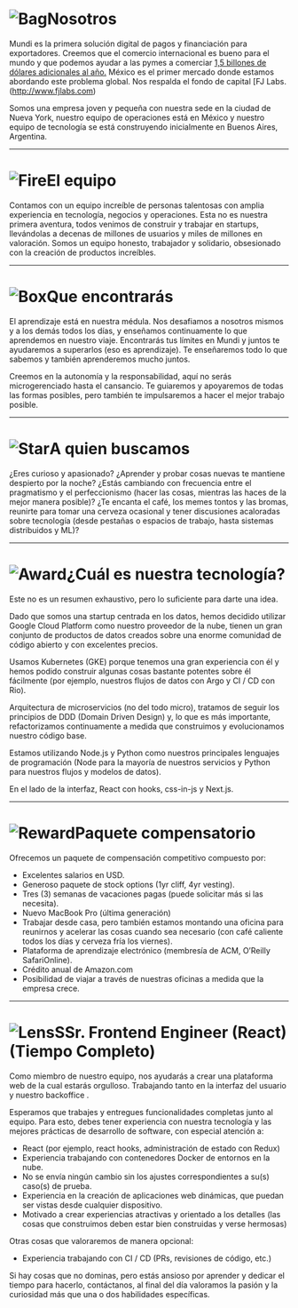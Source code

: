 # ![Bag](/icons/bag.svg 'Bag')Nosotros
Mundi es la primera solución digital de pagos y financiación para exportadores. Creemos que el comercio internacional es bueno para el mundo y que podemos ayudar a las pymes a comerciar [1,5 billones de dólares adicionales al año.](https://www.adb.org/sites/default/files/publication/359631/adb-briefs-83.pdf) México es el primer mercado donde estamos abordando este problema global.
Nos respalda el fondo de capital [FJ Labs.(http://www.fjlabs.com)

Somos una empresa joven y pequeña con nuestra sede en la ciudad de Nueva York, nuestro equipo de operaciones está en México y nuestro equipo de tecnología se está construyendo inicialmente en Buenos Aires, Argentina.

---

# ![Fire](/icons/fire.svg 'Fire')El equipo
Contamos con un equipo increíble de personas talentosas con amplia experiencia en tecnología, negocios y operaciones.
Esta no es nuestra primera aventura, todos venimos de construir y trabajar en startups, llevándolas a decenas de millones de usuarios y miles de millones en valoración.
Somos un equipo honesto, trabajador y solidario, obsesionado con la creación de productos increíbles.

---

# ![Box](/icons/box.svg 'Box')Que encontrarás
El aprendizaje está en nuestra médula. Nos desafiamos a nosotros mismos y a los demás todos los días, y enseñamos continuamente lo que aprendemos en nuestro viaje.
Encontrarás tus límites en Mundi y juntos te ayudaremos a superarlos (eso es aprendizaje).
Te enseñaremos todo lo que sabemos y también aprenderemos mucho juntos.

Creemos en la autonomía y la responsabilidad, aquí no serás microgerenciado hasta el cansancio.
Te guiaremos y apoyaremos de todas las formas posibles, pero también te impulsaremos a hacer el mejor trabajo posible.

---

# ![Star](/icons/star.svg 'Star')A quien buscamos
¿Eres curioso y apasionado?
¿Aprender y probar cosas nuevas te mantiene despierto por la noche?
¿Estás cambiando con frecuencia entre el pragmatismo y el perfeccionismo (hacer las cosas, mientras las haces de la mejor manera posible)?
¿Te encanta el café, los memes tontos y las bromas, reunirte para tomar una cerveza ocasional y tener discusiones acaloradas sobre tecnología (desde pestañas o espacios de trabajo, hasta sistemas distribuidos y ML)?

---

# ![Award](/icons/award.svg 'Award')¿Cuál es nuestra tecnología?
Este no es un resumen exhaustivo, pero lo suficiente para darte una idea.

Dado que somos una startup centrada en los datos, hemos decidido utilizar Google Cloud Platform como nuestro proveedor de la nube, tienen un gran conjunto de productos de datos creados sobre una enorme comunidad de código abierto y con excelentes precios.

Usamos Kubernetes (GKE) porque tenemos una gran experiencia con él y hemos podido construir algunas cosas bastante potentes sobre él fácilmente (por ejemplo, nuestros flujos de datos con Argo y CI / CD con Rio).

Arquitectura de microservicios (no del todo micro), tratamos de seguir los principios de DDD (Domain Driven Design) y, lo que es más importante, refactorizamos continuamente a medida que construimos y evolucionamos nuestro código base.

Estamos utilizando Node.js y Python como nuestros principales lenguajes de programación (Node para la mayoría de nuestros servicios y Python para nuestros flujos y modelos de datos).

En el lado de la interfaz, React con hooks, css-in-js y Next.js.

---

# ![Reward](/icons/reward.svg 'Reward')Paquete compensatorio
Ofrecemos un paquete de compensación competitivo compuesto por:
- Excelentes salarios en USD.
- Generoso paquete de stock options (1yr cliff, 4yr vesting).
- Tres (3) semanas de vacaciones pagas (puede solicitar más si las necesita).
- Nuevo MacBook Pro (última generación)
- Trabajar desde casa, pero también estamos montando una oficina para reunirnos y acelerar las cosas cuando sea necesario (con café caliente todos los días y cerveza fría los viernes).
- Plataforma de aprendizaje electrónico (membresía de ACM, O’Reilly SafariOnline).
- Crédito anual de Amazon.com
- Posibilidad de viajar a través de nuestras oficinas a medida que la empresa crece.

---

# ![Lens](/icons/lens.svg 'Lens')SSr. Frontend Engineer (React) (Tiempo Completo)
Como miembro de nuestro equipo, nos ayudarás a crear una plataforma web de la cual estarás orgulloso. Trabajando tanto en la interfaz del usuario y nuestro backoffice .

Esperamos que trabajes y entregues funcionalidades completas junto al equipo.
Para esto, debes tener experiencia con nuestra tecnología y las mejores prácticas de desarrollo de software, con especial atención a:
- React (por ejemplo, react hooks, administración de estado con Redux)
- Experiencia trabajando con contenedores Docker de entornos en la nube.
- No se envía ningún cambio sin los ajustes correspondientes a su(s) caso(s) de prueba.
- Experiencia en la creación de aplicaciones web dinámicas, que puedan ser vistas desde cualquier dispositivo.
- Motivado a crear experiencias atractivas y orientado a los detalles (las cosas que construimos deben estar bien construidas y verse hermosas)

Otras cosas que valoraremos de manera opcional:
- Experiencia trabajando con CI / CD (PRs, revisiones de código, etc.)

Si hay cosas que no dominas, pero estás ansioso por aprender y dedicar el tiempo para hacerlo, contáctanos, al final del día valoramos la pasión y la curiosidad más que una o dos habilidades específicas.
